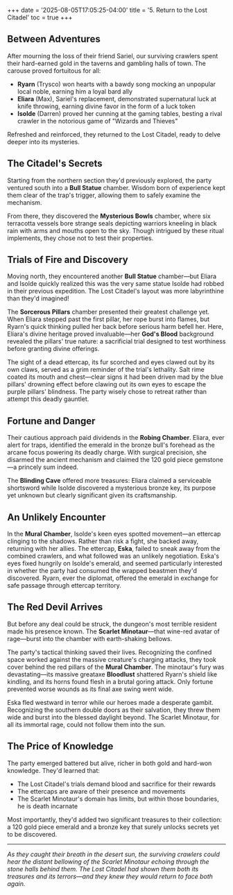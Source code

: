 +++
date = '2025-08-05T17:05:25-04:00'
title = '5. Return to the Lost Citadel'
toc = true
+++

## Between Adventures

After mourning the loss of their friend Sariel, our surviving crawlers spent their hard-earned gold in the taverns and gambling halls of town. The carouse proved fortuitous for all:

- **Ryarn** (Trysco) won hearts with a bawdy song mocking an unpopular local noble, earning him a loyal bard ally
- **Eliara** (Max), Sariel's replacement, demonstrated supernatural luck at knife throwing, earning divine favor in the form of a luck token
- **Isolde** (Darren) proved her cunning at the gaming tables, besting a rival crawler in the notorious game of "Wizards and Thieves"

Refreshed and reinforced, they returned to the Lost Citadel, ready to delve deeper into its mysteries.

## The Citadel's Secrets

Starting from the northern section they'd previously explored, the party ventured south into a **Bull Statue** chamber. Wisdom born of experience kept them clear of the trap's trigger, allowing them to safely examine the mechanism.

From there, they discovered the **Mysterious Bowls** chamber, where six terracotta vessels bore strange seals depicting warriors kneeling in black rain with arms and mouths open to the sky. Though intrigued by these ritual implements, they chose not to test their properties.

## Trials of Fire and Discovery

Moving north, they encountered another **Bull Statue** chamber—but Eliara and Isolde quickly realized this was the very same statue Isolde had robbed in their previous expedition. The Lost Citadel's layout was more labyrinthine than they'd imagined!

The **Sorcerous Pillars** chamber presented their greatest challenge yet. When Eliara stepped past the first pillar, her rope burst into flames, but Ryarn's quick thinking pulled her back before serious harm befell her. Here, Eliara's divine heritage proved invaluable—her **God's Blood** background revealed the pillars' true nature: a sacrificial trial designed to test worthiness before granting divine offerings.

The sight of a dead ettercap, its fur scorched and eyes clawed out by its own claws, served as a grim reminder of the trial's lethality. Salt rime coated its mouth and chest—clear signs it had been driven mad by the blue pillars' drowning effect before clawing out its own eyes to escape the purple pillars' blindness. The party wisely chose to retreat rather than attempt this deadly gauntlet.

## Fortune and Danger

Their cautious approach paid dividends in the **Robing Chamber**. Eliara, ever alert for traps, identified the emerald in the bronze bull's forehead as the arcane focus powering its deadly charge. With surgical precision, she disarmed the ancient mechanism and claimed the 120 gold piece gemstone—a princely sum indeed.

The **Blinding Cave** offered more treasures: Eliara claimed a serviceable shortsword while Isolde discovered a mysterious bronze key, its purpose yet unknown but clearly significant given its craftsmanship.

## An Unlikely Encounter

In the **Mural Chamber**, Isolde's keen eyes spotted movement—an ettercap clinging to the shadows. Rather than risk a fight, she backed away, returning with her allies. The ettercap, **Eska**, failed to sneak away from the combined crawlers, and what followed was an unlikely negotiation. Eska's eyes fixed hungrily on Isolde's emerald, and seemed particularly interested in whether the party had consumed the wrapped beastmen they'd discovered. Ryarn, ever the diplomat, offered the emerald in exchange for safe passage through ettercap territory.

## The Red Devil Arrives

But before any deal could be struck, the dungeon's most terrible resident made his presence known. The **Scarlet Minotaur**—that wine-red avatar of rage—burst into the chamber with earth-shaking bellows.

The party's tactical thinking saved their lives. Recognizing the confined space worked against the massive creature's charging attacks, they took cover behind the red pillars of the **Mural Chamber**. The minotaur's fury was devastating—its massive greataxe **Bloodlust** shattered Ryarn's shield like kindling, and its horns found flesh in a brutal goring attack. Only fortune prevented worse wounds as its final axe swing went wide.

Eska fled westward in terror while our heroes made a desperate gambit. Recognizing the southern double doors as their salvation, they threw them wide and burst into the blessed daylight beyond. The Scarlet Minotaur, for all its immortal rage, could not follow them into the sun.

## The Price of Knowledge

The party emerged battered but alive, richer in both gold and hard-won knowledge. They'd learned that:
- The Lost Citadel's trials demand blood and sacrifice for their rewards
- The ettercaps are aware of their presence and movements
- The Scarlet Minotaur's domain has limits, but within those boundaries, he is death incarnate

Most importantly, they'd added two significant treasures to their collection: a 120 gold piece emerald and a bronze key that surely unlocks secrets yet to be discovered.

---

*As they caught their breath in the desert sun, the surviving crawlers could hear the distant bellowing of the Scarlet Minotaur echoing through the stone halls behind them. The Lost Citadel had shown them both its treasures and its terrors—and they knew they would return to face both again.*